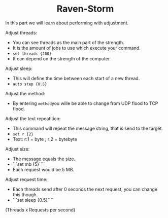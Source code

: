 # <center>Raven-Storm</center>

In this part we will learn about performing with adjustment.

Adjust threads:
- You can see threads as the main part of the strength.
- It is the amount of jobs to use which execute your command.
- ```set threads {200}```
- It can depend on the strength of the computer.

Adjust sleep:
- This will define the time between each start of a new thread.
- ```auto step {0.5}```

Adjust the method:
- By entering ```method```you wille be able to change from UDP flood to TCP flood.

Adjust the text repeatition:
- This command will repeat the message string, that is send to the target.
- ```set r {2}```
- Text: r:1 = byte ; r:2 = bytebyte

Adjust size:
- The message equals the size.
- ```set mb {5}````
- Each request would be 5 MB.

Adjust request time:
- Each threads send after 0 seconds the next request, you can change this though.
- ```set sleep {0.5}````

(Threads x Requests per second)
